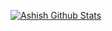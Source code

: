[![Ashish Github Stats](https://github-readme-stats.vercel.app/api?username=ashish-patwa)](https://github.com/anuraghazra/github-readme-stats)

